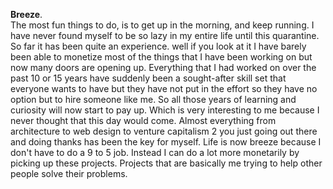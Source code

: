 **Breeze**.  
The most fun things to do, is to get up in the morning, and keep running. I have never found myself to be so lazy in my entire life until this quarantine. So far it has been quite an experience. well if you look at it I have barely been able to monetize most of the things that I have been working on but now many doors are opening up. Everything that I had worked on over the past 10 or 15 years have suddenly been a sought-after skill set that everyone wants to have but they have not put in the effort so they have no option but to hire someone like me.
So all those years of learning and curiosity will now start to pay up. Which is very interesting to me because I never thought that this day would come. Almost everything from architecture to web design to venture capitalism 2 you just going out there and doing thanks has been the key for myself. Life is now breeze because I don't have to do a 9 to 5 job. Instead I can do a lot more monetarily by picking up these projects.
Projects that are basically me trying to help other people solve their problems.
